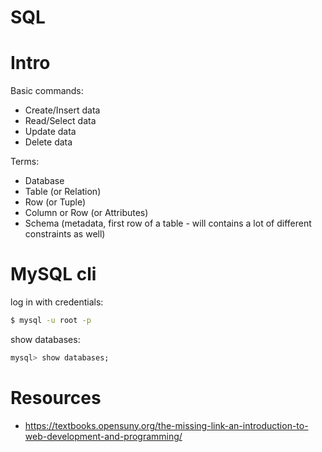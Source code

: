 # SQL

# Intro

Basic commands:
+ Create/Insert data
+ Read/Select data
+ Update data
+ Delete data

Terms:
+ Database
+ Table (or Relation)
+ Row (or Tuple)
+ Column or Row (or Attributes)
+ Schema (metadata, first row of a table - will contains a lot of different
constraints as well)

# MySQL cli

log in with credentials:
```bash
$ mysql -u root -p
```

show databases:
```sql
mysql> show databases;
```

# Resources

+ https://textbooks.opensuny.org/the-missing-link-an-introduction-to-web-development-and-programming/
